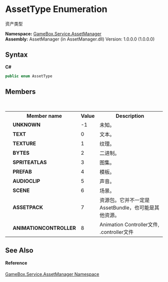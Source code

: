 # AssetType Enumeration
 

资产类型

**Namespace:**&nbsp;<a href="cc6873e1-22bd-dc21-74c4-6be6dc11bacf">GameBox.Service.AssetManager</a><br />**Assembly:**&nbsp;AssetManager (in AssetManager.dll) Version: 1.0.0.0 (1.0.0.0)

## Syntax

**C#**<br />
``` C#
public enum AssetType
```


## Members
&nbsp;<table><tr><th></th><th>Member name</th><th>Value</th><th>Description</th></tr><tr><td /><td target="F:GameBox.Service.AssetManager.AssetType.UNKNOWN">**UNKNOWN**</td><td>-1</td><td>未知。</td></tr><tr><td /><td target="F:GameBox.Service.AssetManager.AssetType.TEXT">**TEXT**</td><td>0</td><td>文本。</td></tr><tr><td /><td target="F:GameBox.Service.AssetManager.AssetType.TEXTURE">**TEXTURE**</td><td>1</td><td>纹理。</td></tr><tr><td /><td target="F:GameBox.Service.AssetManager.AssetType.BYTES">**BYTES**</td><td>2</td><td>二进制。</td></tr><tr><td /><td target="F:GameBox.Service.AssetManager.AssetType.SPRITEATLAS">**SPRITEATLAS**</td><td>3</td><td>图集。</td></tr><tr><td /><td target="F:GameBox.Service.AssetManager.AssetType.PREFAB">**PREFAB**</td><td>4</td><td>模板。</td></tr><tr><td /><td target="F:GameBox.Service.AssetManager.AssetType.AUDIOCLIP">**AUDIOCLIP**</td><td>5</td><td>声音。</td></tr><tr><td /><td target="F:GameBox.Service.AssetManager.AssetType.SCENE">**SCENE**</td><td>6</td><td>场景。</td></tr><tr><td /><td target="F:GameBox.Service.AssetManager.AssetType.ASSETPACK">**ASSETPACK**</td><td>7</td><td>资源包。它并不一定是AssetBundle，也可能是其他资源。</td></tr><tr><td /><td target="F:GameBox.Service.AssetManager.AssetType.ANIMATIONCONTROLLER">**ANIMATIONCONTROLLER**</td><td>8</td><td>Animation Controller文件, .controller文件</td></tr></table>

## See Also


#### Reference
<a href="cc6873e1-22bd-dc21-74c4-6be6dc11bacf">GameBox.Service.AssetManager Namespace</a><br />